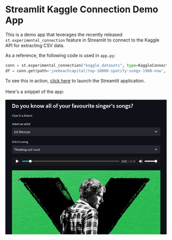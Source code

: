 # Streamlit Kaggle Connection Demo App
This is a demo app that leverages the recently released `st.experimental_connection` feature in Streamlit to connect to the Kaggle API for extracting CSV data.

As a reference, the following code is used in `app.py`:

```python
conn = st.experimental_connection("kaggle_datasets", type=KaggleConnection)
df = conn.get(path='joebeachcapital/top-10000-spotify-songs-1960-now', filename='top_10000_1960-now.csv', ttl=3600)
```

To see this in action, [click here](https://kaggle-connection-demo.streamlit.app/) to launch the Streamlit application.
<br>
<br>
Here's a snippet of the app:
<br>
<br>
<img src="demo_img.jpg" alt="Demo Image" width="600"/>
